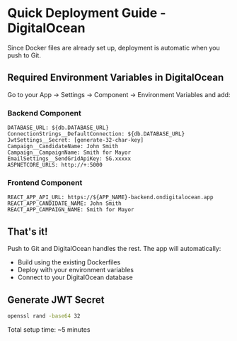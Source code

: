 # Quick Deployment Guide - DigitalOcean

Since Docker files are already set up, deployment is automatic when you push to Git.

## Required Environment Variables in DigitalOcean

Go to your App → Settings → Component → Environment Variables and add:

### Backend Component
```
DATABASE_URL: ${db.DATABASE_URL}
ConnectionStrings__DefaultConnection: ${db.DATABASE_URL}
JwtSettings__Secret: [generate-32-char-key]
Campaign__CandidateName: John Smith
Campaign__CampaignName: Smith for Mayor
EmailSettings__SendGridApiKey: SG.xxxxx
ASPNETCORE_URLS: http://+:5000
```

### Frontend Component  
```
REACT_APP_API_URL: https://${APP_NAME}-backend.ondigitalocean.app
REACT_APP_CANDIDATE_NAME: John Smith
REACT_APP_CAMPAIGN_NAME: Smith for Mayor
```

## That's it!

Push to Git and DigitalOcean handles the rest. The app will automatically:
- Build using the existing Dockerfiles
- Deploy with your environment variables
- Connect to your DigitalOcean database

## Generate JWT Secret
```bash
openssl rand -base64 32
```

Total setup time: ~5 minutes
